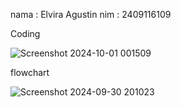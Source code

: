 nama : Elvira Agustin
nim : 2409116109

Coding

![Screenshot 2024-10-01 001509](https://github.com/user-attachments/assets/b0de6031-32ed-470e-a453-1eab4a8ca6c7)

flowchart

![Screenshot 2024-09-30 201023](https://github.com/user-attachments/assets/48ddfa4f-4476-4708-96d6-e60afde7c91b)
